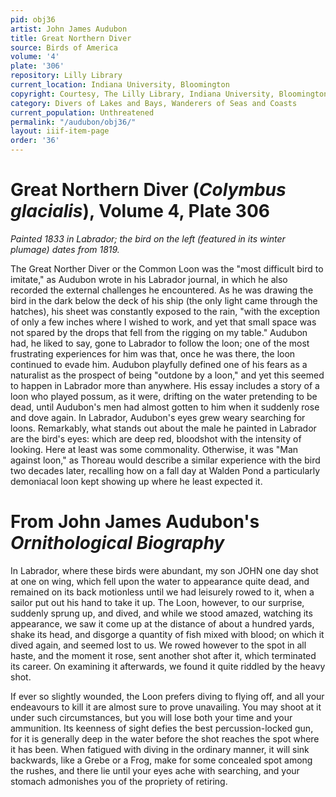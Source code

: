 ```yaml
---
pid: obj36
artist: John James Audubon
title: Great Northern Diver
source: Birds of America
volume: '4'
plate: '306'
repository: Lilly Library
current_location: Indiana University, Bloomington
copyright: Courtesy, The Lilly Library, Indiana University, Bloomington, Indiana
category: Divers of Lakes and Bays, Wanderers of Seas and Coasts
current_population: Unthreatened
permalink: "/audubon/obj36/"
layout: iiif-item-page
order: '36'
---
```


# Great Northern Diver (_Colymbus glacialis_), Volume 4, Plate 306

_Painted 1833 in Labrador; the bird on the left (featured in its winter plumage) dates from 1819._

The Great Norther Diver or the Common Loon was the "most difficult bird to imitate," as Audubon wrote in his Labrador journal, in which he also recorded the external challenges he encountered. As he was drawing the bird in the dark below the deck of his ship (the only light came through the hatches), his sheet was constantly exposed to the rain, "with the exception of only a few inches where I wished to work, and yet that small space was not spared by the drops that fell from the rigging on my table." Audubon had, he liked to say, gone to Labrador to follow the loon; one of the most frustrating experiences for him was that, once he was there, the loon continued to evade him. Audubon playfully defined one of his fears as a naturalist as the prospect of being "outdone by a loon," and yet this seemed to happen in Labrador more than anywhere. His essay includes a story of a loon who played possum, as it were, drifting on the water pretending to be dead, until Audubon's men had almost gotten to him when it suddenly rose and dove again. In Labrador, Audubon's eyes grew weary searching for loons. Remarkably, what stands out about the male he painted in Labrador are the bird's eyes: which are deep red, bloodshot with the intensity of looking. Here at least was some commonality. Otherwise, it was "Man against loon," as Thoreau would describe a similar experience with the bird two decades later, recalling how on a fall day at Walden Pond a particularly demoniacal loon kept showing up where he least expected it.

# From John James Audubon's _Ornithological Biography_

In Labrador, where these birds were abundant, my son JOHN one day shot at one on wing, which fell upon the water to appearance quite dead, and remained on its back motionless until we had leisurely rowed to it, when a sailor put out his hand to take it up. The Loon, however, to our surprise, suddenly sprung up, and dived, and while we stood amazed, watching its appearance, we saw it come up at the distance of about a hundred yards, shake its head, and disgorge a quantity of fish mixed with blood; on which it dived again, and seemed lost to us. We rowed however to the spot in all haste, and the moment it rose, sent another shot after it, which terminated its career. On examining it afterwards, we found it quite riddled by the heavy shot.

If ever so slightly wounded, the Loon prefers diving to flying off, and all your endeavours to kill it are almost sure to prove unavailing. You may shoot at it under such circumstances, but you will lose both your time and your ammunition. Its keenness of sight defies the best percussion-locked gun, for it is generally deep in the water before the shot reaches the spot where it has been. When fatigued with diving in the ordinary manner, it will sink backwards, like a Grebe or a Frog, make for some concealed spot among the rushes, and there lie until your eyes ache with searching, and your stomach admonishes you of the propriety of retiring.
